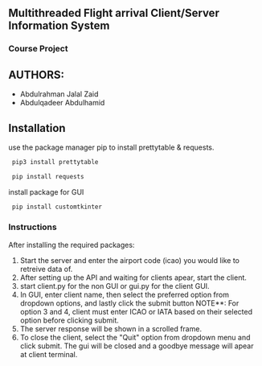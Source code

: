 ## Multithreaded Flight arrival Client/Server Information System
### Course Project

## AUTHORS:

* Abdulrahman Jalal Zaid
* Abdulqadeer Abdulhamid


## Installation

use the package manager pip to install prettytable & requests.

```bash
 pip3 install prettytable
```

```bash
 pip install requests 
```

install package for GUI

```bash
 pip install customtkinter 
```

### Instructions

After installing the required packages:
1. Start the server and enter the airport code (icao) you would like to retreive data of.
2. After setting up the API and waiting for clients apear, start the client.
3. start client.py for the non GUI or gui.py for the client GUI.
4. In GUI, enter client name, then select the preferred option from dropdown options, and lastly click the submit button
NOTE**: For option 3 and 4, client must enter ICAO or IATA based on their selected option before clicking submit.
5. The server response will be shown in a scrolled frame.
6. To close the client, select the "Quit" option from dropdown menu and click submit. The gui will be closed and a goodbye message will apear at client terminal.
